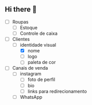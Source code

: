 ## Hi there 👋

- [ ] Roupas
	- [ ] Estoque
	- [ ] Controle de caixa
- [ ] Clientes
	- [ ] identidade visual
		- [x] nome
		- [ ] logo
		- [ ] paleta de cor
- [ ] Canais de venda
	- [ ] instagram
		- [ ] foto de perfil
		-[ ] bio
		- [ ] links para redirecionamento
	- [ ] WhatsApp 

